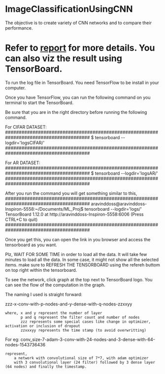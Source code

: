 # ImageClassificationUsingCNN
The objective is to create variety of CNN networks and to compare their performance.

# Refer to [report](https://github.com/AravindChandradoss/Image-Classification-Using-CNN/blob/master/ImageClassificationUsingCNN/Aravind_Chandradoss/ML_Final_Project.pdf) for more details. You can also viz the result using TensorBoard.

To run the log file in TensorBoard. You need TensorFlow to be install in your computer. 

Once you have TensorFlow, you can run the following command on you terminal to start the TensorBoard.

Be sure that you are in the right directory before running the following command. 

For CIFAR DATASET:
#######################################################################################
$ tensorboard --logdir='logsCIFAR/'   
#######################################################################################

For AR DATASET:
#######################################################################################
$ tensorboard --logdir='logsAR/'
#######################################################################################

After you run the command you will get something similar to this,
#######################################################################################
aravinddoss@aravinddoss-Inspiron-5558:~/Documents/ML_Proj$ tensorboard --logdir='logs/'
TensorBoard 1.12.0 at http://aravinddoss-Inspiron-5558:6006 (Press CTRL+C to quit)
#######################################################################################

Once you get this, you can open the link in you browser and access the tensorboard as you want. 

Plz, WAIT FOR SOME TIME in order to load all the data. It will take few minutes to load all the data.
In some case, it might not show all the selected items. make sure to REFRESH THE TENSORBOARD using the refereh buttom on top right within the tensorboard.

To see the network, click graph at the top next to TensorBoard logo. You can see the flow of the computation in the graph.

The naming I used is straight forward:

zzz-x-conv-with-p-nodes-and-y-dense-with-q-nodes-zzxxyy 
	
	where, x and y represent the number of layer
	       p and q represent the filter count and number of nodes
	       zzz represents some special cases like change in optimizer, activation or inclusion of dropout 
	       zzxxxyy represents the time stamp (to avoid overwritting)
For eg:
	conv_size-7-adam-3-conv-with-24-nodes-and-3-dense-with-64-nodes-1543736436	
	
	represent,
		a network with convolutional size of 7*7, with adam optimizer
		with 3 convolutional layer (24 filter) followed by 3 dense layer (64 nodes) and finally the timestamp.	
